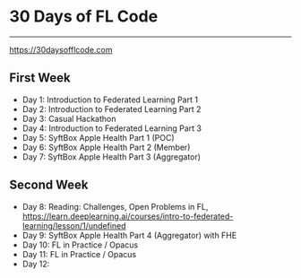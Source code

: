 # 30 Days of FL Code

--- 

https://30daysofflcode.com

## First Week
- Day 1: Introduction to Federated Learning Part 1
- Day 2: Introduction to Federated Learning Part 2 
- Day 3: Casual Hackathon 
- Day 4: Introduction to Federated Learning Part 3
- Day 5: SyftBox Apple Health Part 1 (POC)
- Day 6: SyftBox Apple Health Part 2 (Member)
- Day 7: SyftBox Apple Health Part 3 (Aggregator)

## Second Week
- Day 8:  Reading: Challenges, Open Problems in FL, https://learn.deeplearning.ai/courses/intro-to-federated-learning/lesson/1/undefined 
- Day 9: SyftBox Apple Health Part 4 (Aggregator) with FHE
- Day 10: FL in Practice / Opacus
- Day 11: FL in Practice / Opacus
- Day 12: 